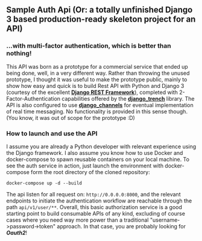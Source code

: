 ## Sample Auth Api (Or: a totally unfinished Django 3 based production-ready skeleton project for an API)
### ...with multi-factor authentication, which is better than nothing!

This API was born as a prototype for a commercial service that ended up being done, well, in a very 
different way. Rather than throwing the unused prototype, I thought it was useful to make the prototype public, 
mainly to show how easy and quick is to build Rest API with Python and Django 3
(courtesy of the excellent [**Django REST Framework**]), completed with 2-Factor-Authentication
 capabilities offered by the [**django_trench**] library.
 The API is also configured to use [**django_channels**] for eventual implementation of real time 
 messaging. No functionality is provided in this sense though. (You know, it was out of scope for the prototype :D) 

### How to launch and use the API
I assume you are already a Python developer with relevant experience using the Django framework.
I also assume you know how to use Docker and docker-compose to spawn reusable 
containers on your local machine.
To see the auth service in action, just launch the environment with docker-compose form the root directory of the 
cloned repository:

    docker-compose up -d --build

The api listen for all request on: `http://0.0.0.0:8000`, and the
relevant endpoints to initiate the authentication workflow are reachable through the path `api/v1/user/**`.
Overall, this basic authorization service is a good starting point to build consumable APIs of any
kind, excluding of course cases where you need way more power than a 
traditional "username->password->token" approach. In that case, you are probably looking 
for **_Oauth2_**!

[**Django REST Framework**]: https://www.django-rest-framework.org/
[**django_trench**]: https://github.com/merixstudio/django-trench
[**django_channels**]: https://channels.readthedocs.io/en/latest/
